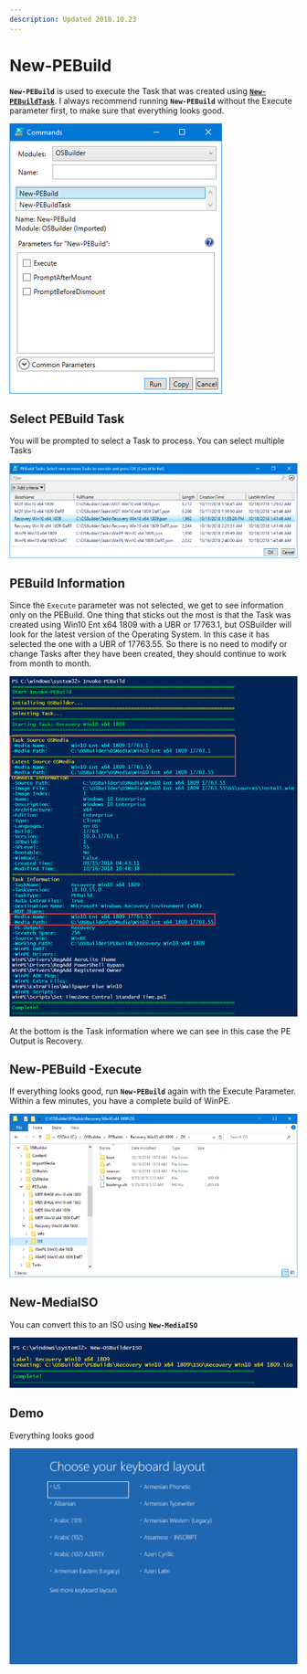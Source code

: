 ```yaml
---
description: Updated 2018.10.23
---
```


# New-PEBuild

**`New-PEBuild`** is used to execute the Task that was created using [**`New-PEBuildTask`**](new-pebuildtask/).  I always recommend running **`New-PEBuild`** without the Execute parameter first, to make sure that everything looks good.

![](../../.gitbook/assets/2018-10-23_21-59-19.png)

## Select PEBuild Task

You will be prompted to select a Task to process.  You can select multiple Tasks

![](../../.gitbook/assets/2018-10-18_10-46-21.png)

## PEBuild Information

Since the `Execute` parameter was not selected, we get to see information only on the PEBuild.  One thing that sticks out the most is that the Task was created using Win10 Ent x64 1809 with a UBR or 17763.1, but OSBuilder will look for the latest version of the Operating System.  In this case it has selected the one with a UBR of 17763.55.  So there is no need to modify or change Tasks after they have been created, they should continue to work from month to month.

![](../../.gitbook/assets/2018-10-18_10-49-11.png)

At the bottom is the Task information where we can see in this case the PE Output is Recovery.

## New-PEBuild -Execute

If everything looks good, run **`New-PEBuild`** again with the Execute Parameter.  Within a few minutes, you have a complete build of WinPE.

![](../../.gitbook/assets/2018-10-18_10-55-04.png)

## New-MediaISO

You can convert this to an ISO using **`New-MediaISO`**

![](../../.gitbook/assets/2018-10-18_10-56-59.png)

## Demo

Everything looks good

![](../../.gitbook/assets/2018-10-18_10-57-35.png)



